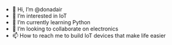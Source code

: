 - 👋 Hi, I’m @donadair
- 👀 I’m interested in IoT
- 🌱 I’m currently learning Python
- 💞️ I’m looking to collaborate on electronics
- 📫 How to reach me to build IoT devices that make life easier

<!---
donadair/donadair is a ✨ special ✨ repository because its `README.md` (this file) appears on your GitHub profile.
You can click the Preview link to take a look at your changes.
--->
